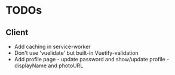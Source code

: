 # TODOs

## Client

- Add caching in service-worker
- Don't use 'vuelidate' but built-in Vuetify-validation
- Add profile page - update password and show/update profile - displayName and photoURL
